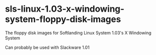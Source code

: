 # sls-linux-1.03-x-windowing-system-floppy-disk-images

The floppy disk images for Softlanding Linux System 1.03's X Windowing System

Can probably be used with Slackware 1.01
